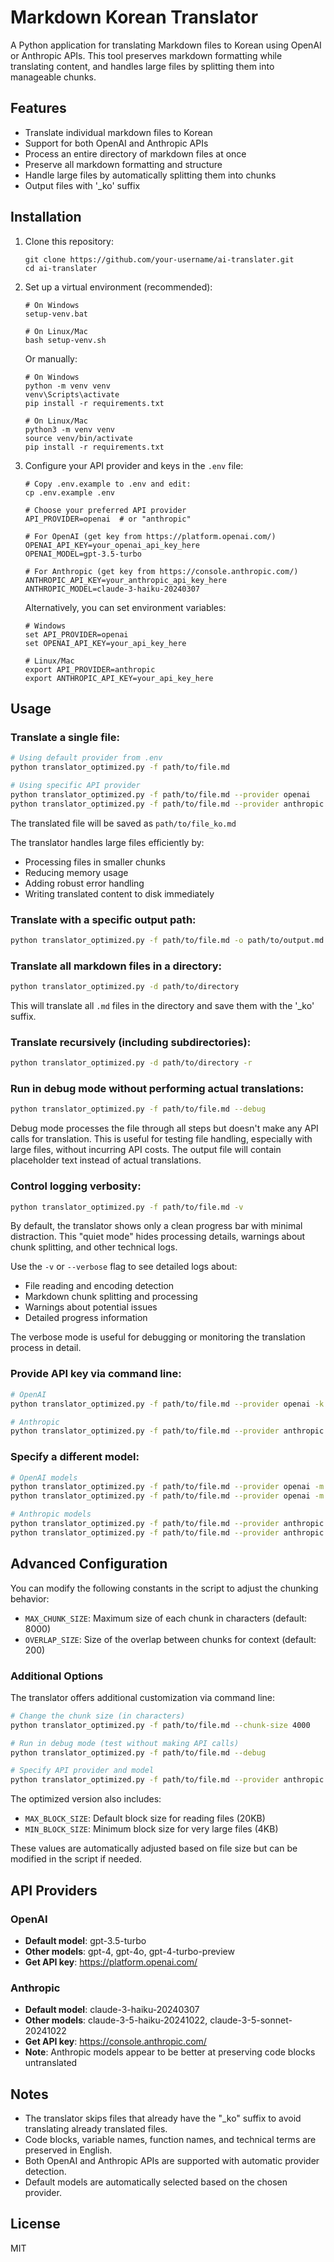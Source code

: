 # Markdown Korean Translator

A Python application for translating Markdown files to Korean using OpenAI or Anthropic APIs. This tool preserves markdown formatting while translating content, and handles large files by splitting them into manageable chunks.

## Features

- Translate individual markdown files to Korean
- Support for both OpenAI and Anthropic APIs
- Process an entire directory of markdown files at once
- Preserve all markdown formatting and structure
- Handle large files by automatically splitting them into chunks
- Output files with '_ko' suffix

## Installation

1. Clone this repository:
   ```
   git clone https://github.com/your-username/ai-translater.git
   cd ai-translater
   ```

2. Set up a virtual environment (recommended):
   ```
   # On Windows
   setup-venv.bat
   
   # On Linux/Mac
   bash setup-venv.sh
   ```
   
   Or manually:
   ```
   # On Windows
   python -m venv venv
   venv\Scripts\activate
   pip install -r requirements.txt
   
   # On Linux/Mac
   python3 -m venv venv
   source venv/bin/activate
   pip install -r requirements.txt
   ```

3. Configure your API provider and keys in the `.env` file:
   ```
   # Copy .env.example to .env and edit:
   cp .env.example .env
   
   # Choose your preferred API provider
   API_PROVIDER=openai  # or "anthropic"
   
   # For OpenAI (get key from https://platform.openai.com/)
   OPENAI_API_KEY=your_openai_api_key_here
   OPENAI_MODEL=gpt-3.5-turbo
   
   # For Anthropic (get key from https://console.anthropic.com/)
   ANTHROPIC_API_KEY=your_anthropic_api_key_here
   ANTHROPIC_MODEL=claude-3-haiku-20240307
   ```
   
   Alternatively, you can set environment variables:
   ```
   # Windows
   set API_PROVIDER=openai
   set OPENAI_API_KEY=your_api_key_here
   
   # Linux/Mac
   export API_PROVIDER=anthropic
   export ANTHROPIC_API_KEY=your_api_key_here
   ```

## Usage

### Translate a single file:

```bash
# Using default provider from .env
python translator_optimized.py -f path/to/file.md

# Using specific API provider
python translator_optimized.py -f path/to/file.md --provider openai
python translator_optimized.py -f path/to/file.md --provider anthropic
```

The translated file will be saved as `path/to/file_ko.md`

The translator handles large files efficiently by:
- Processing files in smaller chunks
- Reducing memory usage
- Adding robust error handling
- Writing translated content to disk immediately

### Translate with a specific output path:

```bash
python translator_optimized.py -f path/to/file.md -o path/to/output.md
```

### Translate all markdown files in a directory:

```bash
python translator_optimized.py -d path/to/directory
```

This will translate all `.md` files in the directory and save them with the '_ko' suffix.

### Translate recursively (including subdirectories):

```bash
python translator_optimized.py -d path/to/directory -r
```

### Run in debug mode without performing actual translations:

```bash
python translator_optimized.py -f path/to/file.md --debug
```

Debug mode processes the file through all steps but doesn't make any API calls for translation. This is useful for testing file handling, especially with large files, without incurring API costs. The output file will contain placeholder text instead of actual translations.

### Control logging verbosity:

```bash
python translator_optimized.py -f path/to/file.md -v
```

By default, the translator shows only a clean progress bar with minimal distraction. This "quiet mode" hides processing details, warnings about chunk splitting, and other technical logs.

Use the `-v` or `--verbose` flag to see detailed logs about:
- File reading and encoding detection
- Markdown chunk splitting and processing
- Warnings about potential issues
- Detailed progress information

The verbose mode is useful for debugging or monitoring the translation process in detail.

### Provide API key via command line:

```bash
# OpenAI
python translator_optimized.py -f path/to/file.md --provider openai -k your_openai_key

# Anthropic
python translator_optimized.py -f path/to/file.md --provider anthropic -k your_anthropic_key
```

### Specify a different model:

```bash
# OpenAI models
python translator_optimized.py -f path/to/file.md --provider openai -m gpt-4
python translator_optimized.py -f path/to/file.md --provider openai -m gpt-4o

# Anthropic models
python translator_optimized.py -f path/to/file.md --provider anthropic -m claude-3-5-sonnet-20241022
python translator_optimized.py -f path/to/file.md --provider anthropic -m claude-3-5-haiku-20241022
```

## Advanced Configuration

You can modify the following constants in the script to adjust the chunking behavior:

- `MAX_CHUNK_SIZE`: Maximum size of each chunk in characters (default: 8000)
- `OVERLAP_SIZE`: Size of the overlap between chunks for context (default: 200)

### Additional Options

The translator offers additional customization via command line:

```bash
# Change the chunk size (in characters)
python translator_optimized.py -f path/to/file.md --chunk-size 4000

# Run in debug mode (test without making API calls)
python translator_optimized.py -f path/to/file.md --debug

# Specify API provider and model
python translator_optimized.py -f path/to/file.md --provider anthropic -m claude-3-5-sonnet-20241022
```

The optimized version also includes:

- `MAX_BLOCK_SIZE`: Default block size for reading files (20KB)
- `MIN_BLOCK_SIZE`: Minimum block size for very large files (4KB)

These values are automatically adjusted based on file size but can be modified in the script if needed.

## API Providers

### OpenAI
- **Default model**: gpt-3.5-turbo
- **Other models**: gpt-4, gpt-4o, gpt-4-turbo-preview
- **Get API key**: https://platform.openai.com/

### Anthropic
- **Default model**: claude-3-haiku-20240307
- **Other models**: claude-3-5-haiku-20241022, claude-3-5-sonnet-20241022
- **Get API key**: https://console.anthropic.com/
- **Note**: Anthropic models appear to be better at preserving code blocks untranslated

## Notes

- The translator skips files that already have the "_ko" suffix to avoid translating already translated files.
- Code blocks, variable names, function names, and technical terms are preserved in English.
- Both OpenAI and Anthropic APIs are supported with automatic provider detection.
- Default models are automatically selected based on the chosen provider.

## License

MIT

